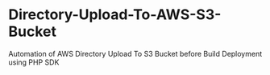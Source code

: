 # Directory-Upload-To-AWS-S3-Bucket
Automation of AWS Directory Upload To S3 Bucket before Build Deployment using PHP SDK
